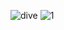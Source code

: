 ![dive](https://github.com/user-attachments/assets/9d864907-a110-4c56-9411-3e2eeea95cc6)
![1](https://github.com/user-attachments/assets/3f282bc8-f586-4790-944f-20b1154460b2)
